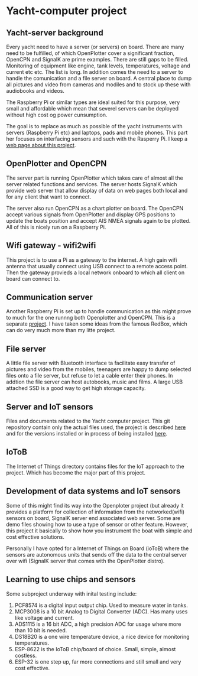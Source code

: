 # Yacht-computer project
## Yacht-server background

Every yacht need to have a server (or servers) on board. There are many need to be fulfilled, of which OpenPlotter cover a significant fraction, OpenCPN and SignalK are prime examples. There are still gaps to be filled. Monitoring of equipment like engine, tank levels, temperatures, voltage and current etc etc. The list is long. In addition comes the need to a server to handle the comunication and a file server on board. A central place to dump all pictures and video from cameras and modiles and to stock up these with audiobooks and videos. 

The Raspberry Pi or similar types are ideal suited for this purpose, very small and affordable which mean that severel servers can be deployed without high cost og power cunsumption. 

The goal is to replace as much as possible of the yacht instruments with servers (Raspberry Pi etc) and laptops, pads and mobile phones. This part her focuses on interfacing sensors and such with the Rasperry Pi.
I keep a [web page about this project](https://sites.google.com/site/olewsaa/yacht-server).

## OpenPlotter and OpenCPN

The server part is running OpenPlotter which takes care of almost all the server related functions and services. The server hosts SignalK which provide web server that allow display of data on web pages both local and for any client that want to connect. 

The server also run OpenCPN as a chart plotter on board. The OpenCPN accept various signals from OpenPlotter and display GPS positions to update the boats position and accept AIS NMEA signals again to be plotted.  All of this is nicely run on a Raspberry Pi.


## Wifi gateway - wifi2wifi

This project is to use a Pi as a gateway to the internet. A high gain wifi antenna that usually connect using USB connect to a remote access point. Then the gateway provieds a local network onboard to which all client on board can connect to. 

## Communication server  

Another Raspberry Pi is set up to handle communication as this might prove to much for the one runnng both Openplotter and OpenCPN. This is a separate [project](https://sites.google.com/site/olewsaa/yacht-server/raspberry-pi-as-a-router-gateway). I have taken some ideas from the famous RedBox, which can do very much more than my litte project. 

## File server

A little file server with Bluetooth interface ta facilitate easy transfer of pictures and video from the mobiles, teenagers are happy to dump selected files onto a file server, but refuse to let a cable enter their phones. In addtion the file server can host autobooks, music and films. A large USB attached SSD is a good way to get high storage capacity.   

## Server and IoT sensors

Files and documents related to the Yacht computer project. This git repository contain only the actual files used, the project is described [here](https://sites.google.com/site/olewsaa/yacht-server-with-raspberry)
and for the versions installed or in process of being installed [here](https://sites.google.com/site/olewsaa/yacht-server).

## IoToB
The Internet of Things directory contains files for the IoT approach to the project. 
Which has become the major part of this project. 

## Development of data systems and IoT sensors 

Some of this might find its way into the Openploter project (but already it provides a platform for collection 
of information from the networked(wifi) sensors on board, SignalK server end associated web server. 
Some are demo files showing how to use a type of sensor or other feature. However, this project it basically to 
show how you instrument the boat with simple and cost effective solutions. 

Personally I have opted for a Internet of Things on Board (ioToB) where the sensors are autonomous units that 
sends off the data to the central server over wifi (SignalK server that comes with the OpenPlotter distro).

## Learning to use chips and sensors

Some subproject underway with inital testing include:

1. PCF8574 is a digital input output chip. Used to measure water in tanks.
2. MCP3008 is a 10 bit Analog to Digital Converter (ADC). Has many uses like voltage and current.
3. ADS1115 is a 16 bit ADC, a high precision ADC for usage where more than 10 bit is needed. 
4. DS18B20 is a one wire temperature device, a nice device for monitoring temperatures.
5. ESP-8622 is the IoToB chip/board of choice. Small, simple, almost costless.
6. ESP-32 is one step up, far more connections and still small and very cost effective.

